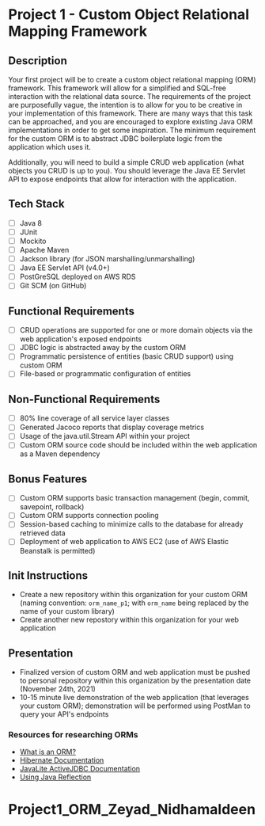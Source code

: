 # Project 1 - Custom Object Relational Mapping Framework

## Description

Your first project will be to create a custom object relational mapping (ORM) framework. This framework will allow for a simplified and SQL-free interaction with the relational data source. The requirements of the project are purposefully vague, the intention is to allow for you to be creative in your implementation of this framework. There are many ways that this task can be approached, and you are encouraged to explore existing Java ORM implementations in order to get some inspiration. The minimum requirement for the custom ORM is to abstract JDBC boilerplate logic from the application which uses it.

Additionally, you will need to build a simple CRUD web application (what objects you CRUD is up to you). You should leverage the Java EE Servlet API to expose endpoints that allow for interaction with the application.

## Tech Stack

- [ ] Java 8
- [ ] JUnit
- [ ] Mockito
- [ ] Apache Maven
- [ ] Jackson library (for JSON marshalling/unmarshalling)
- [ ] Java EE Servlet API (v4.0+)
- [ ] PostGreSQL deployed on AWS RDS
- [ ] Git SCM (on GitHub)

## Functional Requirements

- [ ] CRUD operations are supported for one or more domain objects via the web application's exposed endpoints
- [ ] JDBC logic is abstracted away by the custom ORM
- [ ] Programmatic persistence of entities (basic CRUD support) using custom ORM
- [ ] File-based or programmatic configuration of entities

## Non-Functional Requirements

- [ ] 80% line coverage of all service layer classes
- [ ] Generated Jacoco reports that display coverage metrics
- [ ] Usage of the java.util.Stream API within your project
- [ ] Custom ORM source code should be included within the web application as a Maven dependency

## Bonus Features

- [ ] Custom ORM supports basic transaction management (begin, commit, savepoint, rollback)
- [ ] Custom ORM supports connection pooling
- [ ] Session-based caching to minimize calls to the database for already retrieved data
- [ ] Deployment of web application to AWS EC2 (use of AWS Elastic Beanstalk is permitted)

## Init Instructions

- Create a new repository within this organization for your custom ORM (naming convention: `orm_name_p1`; with `orm_name` being replaced by the name of your custom library)
- Create another new repostory within this organization for your web application

## Presentation

- Finalized version of custom ORM and web application must be pushed to personal repository within this organization by the presentation date (November 24th, 2021)
- 10-15 minute live demonstration of the web application (that leverages your custom ORM); demonstration will be performed using PostMan to query your API's endpoints

### Resources for researching ORMs

- [What is an ORM?](https://blog.bitsrc.io/what-is-an-orm-and-why-you-should-use-it-b2b6f75f5e2a)
- [Hibernate Documentation](https://hibernate.org/orm/documentation/5.4/)
- [JavaLite ActiveJDBC Documentation](https://javalite.io/documentation)
- [Using Java Reflection](https://www.oracle.com/technical-resources/articles/java/javareflection.html)
# Project1_ORM_Zeyad_Nidhamaldeen
